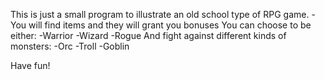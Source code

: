 This is just a small program to illustrate an old school type of RPG game.
-You will find items and they will grant you bonuses
You can choose to be either:
-Warrior
-Wizard
-Rogue
And fight against different kinds of monsters:
-Orc
-Troll
-Goblin

Have fun!
